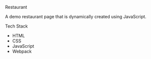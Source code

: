 Restaurant

A demo restaurant page that is dynamically created using JavaScript. 

Tech Stack
- HTML
- CSS
- JavaScript
- Webpack
